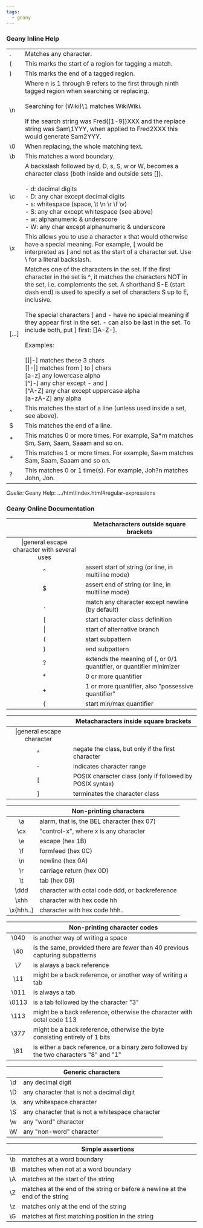 ```yaml
---
tags:
  - geany
---
```


### Geany Inline Help
|  |  |
|---|---|
|.|Matches any character.|
|(|This marks the start of a region for tagging a match.|
|)|This marks the end of a tagged region.|
|\n|Where n is 1 through 9 refers to the first through ninth tagged region when searching or replacing.<br><br>Searching for (Wiki)\1 matches WikiWiki.<br><br>If the search string was Fred([1-9])XXX and the replace string was Sam\1YYY, when applied to Fred2XXX this would generate Sam2YYY.|
|\0|When replacing, the whole matching text.|
|\b|This matches a word boundary.|
|\c|A backslash followed by d, D, s, S, w or W, becomes a character class (both inside and outside sets []).<br><br>- d: decimal digits<br>- D: any char except decimal digits<br>- s: whitespace (space, \t \n \r \f \v)<br>- S: any char except whitespace (see above)<br>- w: alphanumeric & underscore<br>- W: any char except alphanumeric & underscore|
|\x|This allows you to use a character x that would otherwise have a special meaning. For example, \[ would be interpreted as [ and not as the start of a character set. Use \\ for a literal backslash.|
|[...]|Matches one of the characters in the set. If the first character in the set is ^, it matches the characters NOT in the set, i.e. complements the set. A shorthand S-E (start dash end) is used to specify a set of characters S up to E, inclusive.<br><br>The special characters ] and - have no special meaning if they appear first in the set. - can also be last in the set. To include both, put ] first: []A-Z-].<br><br>Examples:<br><br>[]\|-]    matches these 3 chars<br>[]-\|]    matches from ] to \| chars<br>[a-z]    any lowercase alpha<br>[^]-]    any char except - and ]<br>[^A-Z]   any char except uppercase alpha<br>[a-zA-Z] any alpha|
|^|This matches the start of a line (unless used inside a set, see above).|
|$|This matches the end of a line.|
|*|This matches 0 or more times. For example, Sa*m matches Sm, Sam, Saam, Saaam and so on.|
|+|This matches 1 or more times. For example, Sa+m matches Sam, Saam, Saaam and so on.|
|?|This matches 0 or 1 time(s). For example, Joh?n matches John, Jon.|
*Quelle*: Geany Help: .../html/index.html#regular-expressions


### Geany Online Documentation

| [](https://www.geany.org/manual/gtk/glib/glib-regex-syntax.html) | Metacharacters outside square brackets |
|:-:|---|
|\\|general escape character with several uses|
|^|assert start of string (or line, in multiline mode)|
|$|assert end of string (or line, in multiline mode)|
|.|match any character except newline (by default)|
|[|start character class definition|
|\||start of alternative branch|
|(|start subpattern|
|)|end subpattern|
|?|extends the meaning of (, or 0/1 quantifier, or quantifier minimizer|
|*|0 or more quantifier|
|+|1 or more quantifier, also "possessive quantifier"|
|{|start min/max quantifier|

| [](https://www.geany.org/manual/gtk/glib/glib-regex-syntax.html) | Metacharacters inside square brackets |
|:-:|---|
|\\|general escape character|
|^|negate the class, but only if the first character|
|-|indicates character range|
|[|POSIX character class (only if followed by POSIX syntax)|
|]|terminates the character class|

| [](https://www.geany.org/manual/gtk/glib/glib-regex-syntax.html) | Non-printing characters |
|:-:|---|
|\a|alarm, that is, the BEL character (hex 07)|
|\cx|"control-x", where x is any character|
|\e|escape (hex 1B)|
|\f|formfeed (hex 0C)|
|\n|newline (hex 0A)|
|\r|carriage return (hex 0D)|
|\t|tab (hex 09)|
|\ddd|character with octal code ddd, or backreference|
|\xhh|character with hex code hh|
|\x{hhh..}|character with hex code hhh..|

| [](https://www.geany.org/manual/gtk/glib/glib-regex-syntax.html) | Non-printing character codes |
|:-:|---|
|\040|is another way of writing a space|
|\40|is the same, provided there are fewer than 40 previous capturing subpatterns|
|\7|is always a back reference|
|\11|might be a back reference, or another way of writing a tab|
|\011|is always a tab|
|\0113|is a tab followed by the character "3"|
|\113|might be a back reference, otherwise the character with octal code 113|
|\377|might be a back reference, otherwise the byte consisting entirely of 1 bits|
|\81|is either a back reference, or a binary zero followed by the two characters "8" and "1"|

| [](https://www.geany.org/manual/gtk/glib/glib-regex-syntax.html) | Generic characters |
|:-:|---|
|\d|any decimal digit|
|\D|any character that is not a decimal digit|
|\s|any whitespace character|
|\S|any character that is not a whitespace character|
|\w|any "word" character|
|\W|any "non-word" character|

| [](https://www.geany.org/manual/gtk/glib/glib-regex-syntax.html) | Simple assertions |
|:-:|---|
|\b|matches at a word boundary|
|\B|matches when not at a word boundary|
|\A|matches at the start of the string|
|\Z|matches at the end of the string or before a newline at the end of the string|
|\z|matches only at the end of the string|
|\G|matches at first matching position in the string|